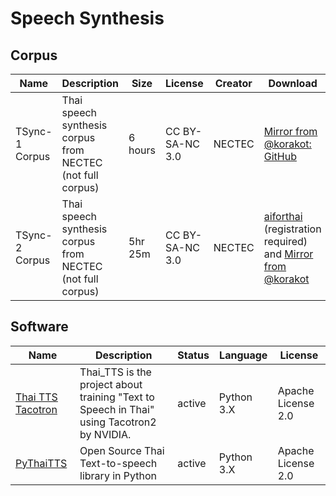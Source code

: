 # Speech Synthesis

## Corpus

| Name           | Description                                                 | Size    | License         | Creator | Download                                                     |
| -------------- | ----------------------------------------------------------- | ------- | --------------- | ------- | ------------------------------------------------------------ |
| TSync-1 Corpus | Thai speech synthesis corpus from  NECTEC (not full corpus) | 6 hours | CC BY-SA-NC 3.0 | NECTEC  | [Mirror from @korakot: GitHub](https://github.com/korakot/corpus/releases/download/v1.0/TSync1Corpus.zip) |
| TSync-2 Corpus | Thai speech synthesis corpus from  NECTEC (not full corpus) | 5hr 25m | CC BY-SA-NC 3.0 | NECTEC  | [aiforthai](https://aiforthai.in.th/corpus.php) (registration required) and [Mirror from @korakot](https://github.com/korakot/corpus/releases/download/v1.0/AIFORTHAI-TSync2Corpus.zip) |

## Software

| Name                                                      | Description                                                  | Status | Language   | License            |
| --------------------------------------------------------- | ------------------------------------------------------------ | ------ | ---------- | ------------------ |
| [Thai TTS Tacotron](https://github.com/Prim9000/Thai_TTS) | Thai_TTS is the project about training "Text to Speech in Thai" using Tacotron2 by NVIDIA. | active | Python 3.X | Apache License 2.0 |
| [PyThaiTTS](https://github.com/pyThaiNLP/pythaitts) | Open Source Thai Text-to-speech library in Python  | active | Python 3.X | Apache License 2.0 |
